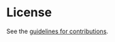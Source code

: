# License

See the
[guidelines for contributions](https://github.com/chris-wood/draft-wood-remote-rate-limiting/blob//CONTRIBUTING.md).
